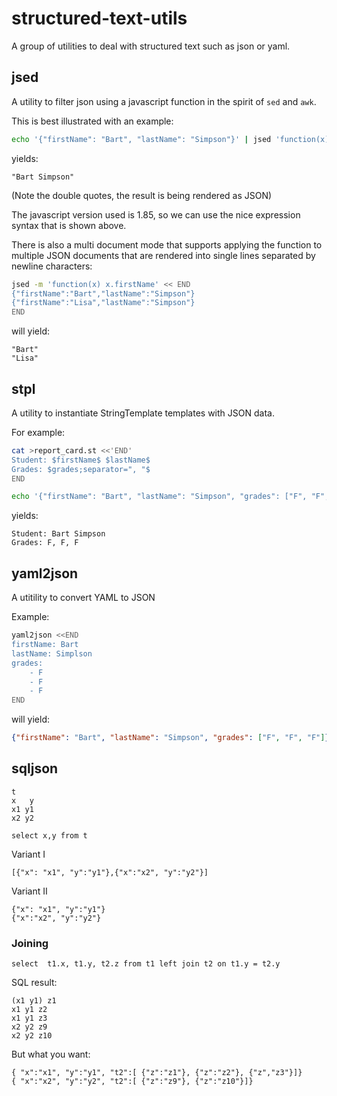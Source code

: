 structured-text-utils
=====================

A group of utilities to deal with structured text such as json or yaml.


jsed
----

A utility to filter json using a javascript function in the spirit of `sed` and `awk`.

This is best illustrated with an example:

~~~ .bash
echo '{"firstName": "Bart", "lastName": "Simpson"}' | jsed 'function(x) x.firstName + " " + x.lastName'
~~~

yields:

~~~
"Bart Simpson"
~~~

(Note the double quotes, the result is being rendered as JSON)

The javascript version used is 1.85, so we can use the nice expression syntax that is shown above.

There is also a multi document mode that supports applying the function to multiple JSON documents that are
rendered into single lines separated by newline characters:

~~~~ .bash
jsed -m 'function(x) x.firstName' << END
{"firstName":"Bart","lastName":"Simpson"}
{"firstName":"Lisa","lastName":"Simpson"}
END
~~~~

will yield:

~~~
"Bart"
"Lisa"
~~~

stpl
----

A utility to instantiate StringTemplate templates with JSON data.

For example:

~~~ .bash
cat >report_card.st <<'END'
Student: $firstName$ $lastName$
Grades: $grades;separator=", "$
END

echo '{"firstName": "Bart", "lastName": "Simpson", "grades": ["F", "F", "F"]}' | stpl -t report_card.st
~~~

yields:

~~~
Student: Bart Simpson
Grades: F, F, F
~~~


yaml2json
---------

A utitility to convert YAML to JSON

Example:

~~~ .bash
yaml2json <<END
firstName: Bart
lastName: Simplson
grades:
    - F
    - F
    - F
END
~~~

will yield:

~~~ .json
{"firstName": "Bart", "lastName": "Simpson", "grades": ["F", "F", "F"]}
~~~


sqljson
-------

~~~~
t
x   y
x1 y1
x2 y2
~~~~

~~~
select x,y from t
~~~~

Variant I
~~~~
[{"x": "x1", "y":"y1"},{"x":"x2", "y":"y2"}]
~~~~

Variant II
~~~
{"x": "x1", "y":"y1"}
{"x":"x2", "y":"y2"}
~~~

### Joining

~~~
select  t1.x, t1.y, t2.z from t1 left join t2 on t1.y = t2.y
~~~

SQL result:
~~~
(x1 y1) z1
x1 y1 z2
x1 y1 z3
x2 y2 z9
x2 y2 z10
~~~

But what you want:

~~~
{ "x":"x1", "y":"y1", "t2":[ {"z":"z1"}, {"z":"z2"}, {"z","z3"}]}
{ "x":"x2", "y":"y2", "t2":[ {"z":"z9"}, {"z":"z10"}]}
~~~









